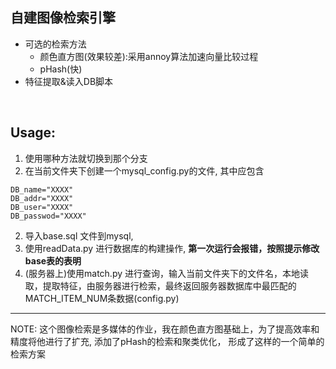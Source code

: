 ## 自建图像检索引擎

-   可选的检索方法
    -  颜色直方图(效果较差):采用annoy算法加速向量比较过程
    -  pHash(快)
-   特征提取&读入DB脚本

<br>

## Usage:
1. 使用哪种方法就切换到那个分支
1.    在当前文件夹下创建一个mysql_config.py的文件, 其中应包含
    
    DB_name="XXXX"
    DB_addr="XXXX"
    DB_user="XXXX"
    DB_passwod="XXXX"
2.   导入base.sql 文件到mysql,
3.   使用readData.py 进行数据库的构建操作, **第一次运行会报错，按照提示修改base表的表明**
4.   (服务器上)使用match.py 进行查询，输入当前文件夹下的文件名，本地读取，提取特征，由服务器进行检索，最终返回服务器数据库中最匹配的MATCH_ITEM_NUM条数据(config.py)



***
NOTE: 这个图像检索是多媒体的作业，我在颜色直方图基础上，为了提高效率和精度将他进行了扩充, 添加了pHash的检索和聚类优化，
形成了这样的一个简单的检索方案
